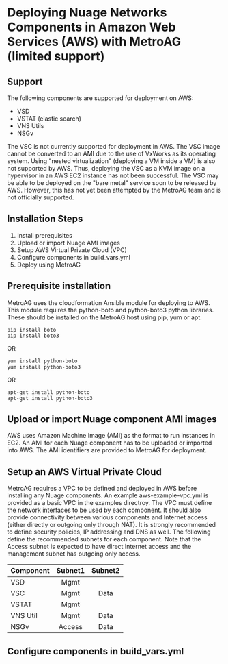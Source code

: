 # Deploying Nuage Networks Components in Amazon Web Services (AWS) with MetroAG (limited support)

## Support

The following components are supported for deployment on AWS:

- VSD
- VSTAT (elastic search)
- VNS Utils
- NSGv

The VSC is not currently supported for deployment in AWS.  The VSC image cannot be converted to an AMI due to the use of VxWorks as its operating system.  Using "nested virtualization" (deploying a VM inside a VM) is also not supported by AWS.  Thus, deploying the VSC as a KVM image on a hypervisor in an AWS EC2 instance has not been successful.  The VSC may be able to be deployed on the "bare metal" service soon to be released by AWS.  However, this has not yet been attempted by the MetroAG team and is not officially supported.

## Installation Steps

1. Install prerequisites
2. Upload or import Nuage AMI images
3. Setup AWS Virtual Private Cloud (VPC)
4. Configure components in build_vars.yml
5. Deploy using MetroAG

## Prerequisite installation

MetroAG uses the cloudformation Ansible module for deploying to AWS.  This module requires the python-boto and python-boto3 python libraries.  These should be installed on the MetroAG host using pip, yum or apt.

    pip install boto
    pip install boto3

OR

    yum install python-boto
    yum install python-boto3

OR

    apt-get install python-boto
    apt-get install python-boto3

## Upload or import Nuage component AMI images

AWS uses Amazon Machine Image (AMI) as the format to run instances in EC2.  An AMI for each Nuage component has to be uploaded or imported into AWS.  The AMI identifiers are provided to MetroAG for deployment.

## Setup an AWS Virtual Private Cloud

MetroAG requires a VPC to be defined and deployed in AWS before installing any Nuage components.  An example aws-example-vpc.yml is provided as a basic VPC in the examples directroy.  The VPC must define the network interfaces to be used by each component.  It should also provide connectivity between various components and Internet access (either directly or outgoing only through NAT).  It is strongly recommended to define security policies, IP addressing and DNS as well.  The following define the recommended subnets for each component.  Note that the Access subnet is expected to have direct Internet access and the management subnet has outgoing only access.

Component | Subnet1 | Subnet2
--------- | :---: | :---:
VSD | Mgmt |
VSC | Mgmt | Data
VSTAT | Mgmt |
VNS Util | Mgmt | Data
NSGv | Access | Data

## Configure components in build_vars.yml


